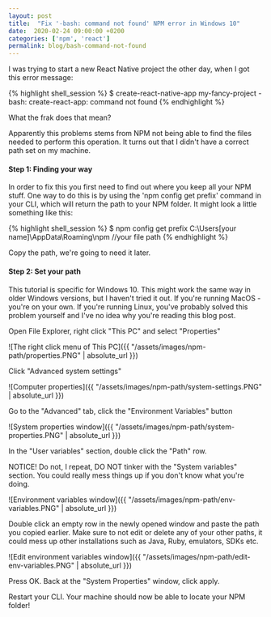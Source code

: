 ```yaml
---
layout: post
title:  "Fix '-bash: command not found' NPM error in Windows 10"
date:  2020-02-24 09:00:00 +0200
categories: ['npm', 'react']
permalink: blog/bash-command-not-found
---
```


I was trying to start a new React Native project the other day, when I got this error message:

{% highlight shell_session %}
$ create-react-native-app my-fancy-project
-bash: create-react-app: command not found
{% endhighlight %}

What the frak does that mean?

Apparently this problems stems from NPM not being able to find the files needed to perform this operation. It turns out that I didn't have a correct
path set on my machine.

<h4>Step 1: Finding your way</h4>

In order to fix this you first need to find out where you keep all your NPM stuff. One way to do this is by using the 'npm config get prefix' command in
your CLI, which will return the path to your NPM folder. It might look a little something like this:

{% highlight shell_session %}
$ npm config get prefix
C:\Users\[your name]\AppData\Roaming\npm //your file path
{% endhighlight %}

Copy the path, we're going to need it later.

<h4>Step 2: Set your path</h4>

This tutorial is specific for Windows 10. This might work the same way in older Windows versions, but I haven't tried it out. If you're running MacOS -
you're on your own. If you're running Linux, you've probably solved this problem yourself and I've no idea why you're reading this blog post.

Open File Explorer, right click "This PC" and select "Properties"

![The right click menu of This PC]({{ "/assets/images/npm-path/properties.PNG" | absolute_url }})

Click "Advanced system settings"

![Computer properties]({{ "/assets/images/npm-path/system-settings.PNG" | absolute_url }})

Go to the "Advanced" tab, click the "Environment Variables" button

![System properties window]({{ "/assets/images/npm-path/system-properties.PNG" | absolute_url }})

In the "User variables" section, double click the "Path" row.

NOTICE! Do not, I repeat, DO NOT tinker with the "System variables" section. You could really mess things up if you don't know what you're doing.

![Environment variables window]({{ "/assets/images/npm-path/env-variables.PNG" | absolute_url }})

Double click an empty row in the newly opened window and paste the path you copied earlier. Make sure to not edit or delete any of your other paths,
it could mess up other installations such as Java, Ruby, emulators, SDKs etc.

![Edit environment variables window]({{ "/assets/images/npm-path/edit-env-variables.PNG" | absolute_url }})

Press OK. Back at the "System Properties" window, click apply.

Restart your CLI. Your machine should now be able to locate your NPM folder!
